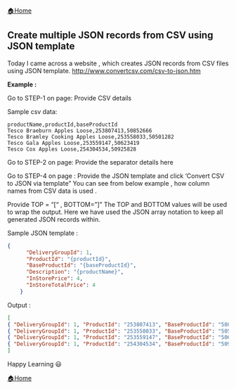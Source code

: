 [:house:Home](https://github.com/debbiswal/Articles)  

## Create multiple JSON records from CSV using JSON template  

Today I came across a website , which creates JSON records from CSV files using JSON template.
http://www.convertcsv.com/csv-to-json.htm

**Example :**

Go to STEP-1  on page:
Provide CSV details

Sample csv data:  
```csv
productName,productId,baseProductId
Tesco Braeburn Apples Loose,253807413,50852666
Tesco Bramley Cooking Apples Loose,253558033,50501282
Tesco Gala Apples Loose,253559147,50623419
Tesco Cox Apples Loose,254304534,50925828
```  

Go to STEP-2  on page:
Provide the separator details here

Go to STEP-4 on page :
Provide the JSON template and click ‘Convert CSV to JSON via template”
You can see from below example  , how column names from CSV data is used .

Provide TOP = “[“  , BOTTOM=”]”
The TOP and BOTTOM values will be used to wrap the output. Here we have used the JSON array notation to keep all generated JSON records within.

Sample JSON template  :  
```json
{
      "DeliveryGroupId": 1,
      "ProductId": "{productId}",
      "BaseProductId": "{baseProductId}",
      "Description": "{productName}",
      "InStorePrice": 4,
      "InStoreTotalPrice": 4      
    }
```  


Output :
```json
[
{ "DeliveryGroupId": 1, "ProductId": "253807413", "BaseProductId": "50852666",  "Description": " Tesco Braeburn Apples Loose ", "InStorePrice": 4, "InStoreTotalPrice": 4  },
{ "DeliveryGroupId": 1, "ProductId": "253558033", "BaseProductId": "50501282",  "Description": " Tesco Bramley Cooking Apples Loose ", "InStorePrice": 4, "InStoreTotalPrice": 4  },
{ "DeliveryGroupId": 1, "ProductId": "253559147", "BaseProductId": "50623419",  "Description": " Tesco Gala Apples Loose ", "InStorePrice": 4, "InStoreTotalPrice": 4  },
{ "DeliveryGroupId": 1, "ProductId": "254304534", "BaseProductId": "50925828",  "Description": " Tesco Cox Apples Loose ", "InStorePrice": 4, "InStoreTotalPrice": 4  }
]
```  

Happy Learning :smiley:  

[:house:Home](https://github.com/debbiswal/Articles)
